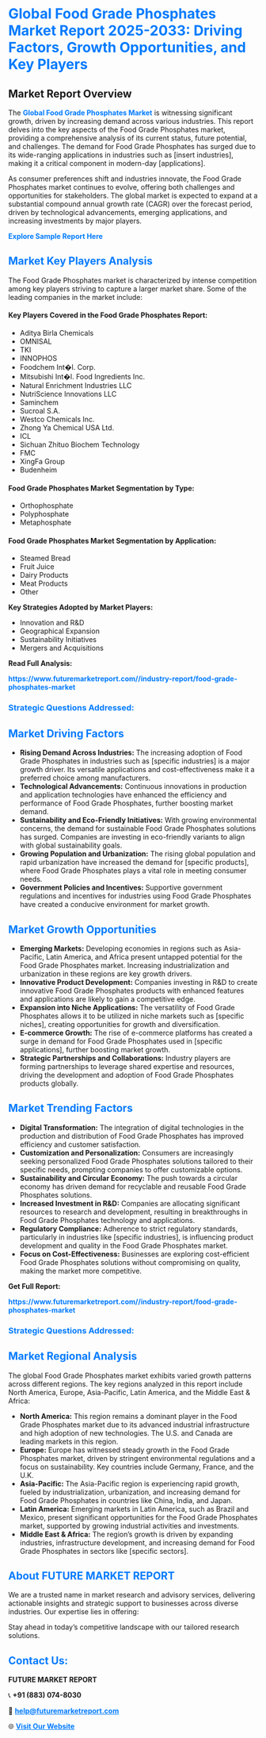 <h1 style="color: #007BFF;">Global Food Grade Phosphates Market Report 2025-2033: Driving Factors, Growth Opportunities, and Key Players</h1>

<section id="overview">
<h2>Market Report Overview</h2>
<p>The <a href="https://www.futuremarketreport.com//industry-report/food-grade-phosphates-market" style="color: #007BFF; text-decoration: none;"><strong>Global Food Grade Phosphates Market</strong></a> is witnessing significant growth, driven by increasing demand across various industries. This report delves into the key aspects of the Food Grade Phosphates market, providing a comprehensive analysis of its current status, future potential, and challenges. The demand for Food Grade Phosphates has surged due to its wide-ranging applications in industries such as [insert industries], making it a critical component in modern-day [applications].</p>
<p>As consumer preferences shift and industries innovate, the Food Grade Phosphates market continues to evolve, offering both challenges and opportunities for stakeholders. The global market is expected to expand at a substantial compound annual growth rate (CAGR) over the forecast period, driven by technological advancements, emerging applications, and increasing investments by major players.</p>
</section>

<section id="overview">
<p><a href="https://www.futuremarketreport.com//request-sample/reportId=58645" style="color: #007BFF; text-decoration: none;"><strong>Explore Sample Report Here</strong></a></p>
</section>

<section id="key-players">
<h2 style="color: #007BFF;">Market Key Players Analysis</h2>
<p>The Food Grade Phosphates market is characterized by intense competition among key players striving to capture a larger market share. Some of the leading companies in the market include:</p>
<h4>Key Players Covered in the Food Grade Phosphates Report:</h4>
<ul><li>Aditya Birla Chemicals</li><li>OMNISAL</li><li>TKI</li><li>INNOPHOS</li><li>Foodchem Int�l. Corp.</li><li>Mitsubishi Int�l. Food Ingredients Inc.</li><li>Natural Enrichment Industries LLC</li><li>NutriScience Innovations LLC</li><li>Saminchem</li><li>Sucroal S.A.</li><li>Westco Chemicals Inc.</li><li>Zhong Ya Chemical USA Ltd.</li><li>ICL</li><li>Sichuan Zhituo Biochem Technology</li><li>FMC</li><li>XingFa Group</li><li>Budenheim</li></ul>
<h4>Food Grade Phosphates Market Segmentation by Type:</h4>
<ul><li>Orthophosphate</li><li>Polyphosphate</li><li>Metaphosphate</li></ul>

<h4>Food Grade Phosphates Market Segmentation by Application:</h4>
<ul><li>Steamed Bread</li><li>Fruit Juice</li><li>Dairy Products</li><li>Meat Products</li><li>Other</li></ul>
<p><strong>Key Strategies Adopted by Market Players:</strong></p>
<ul>
<li>Innovation and R&D</li>
<li>Geographical Expansion</li>
<li>Sustainability Initiatives</li>
<li>Mergers and Acquisitions</li>
</ul>
</section>

<section>
<p><strong>Read Full Analysis: </strong></p><a href="https://www.futuremarketreport.com//industry-report/food-grade-phosphates-market" style="color: #007BFF; text-decoration: none;"><strong>https://www.futuremarketreport.com//industry-report/food-grade-phosphates-market</strong></a>
<h3 style="color: #007BFF;">Strategic Questions Addressed:</h3>
</section>

<section id="driving-factors">
<h2 style="color: #007BFF;">Market Driving Factors</h2>
<ul>
<li><strong>Rising Demand Across Industries:</strong> The increasing adoption of Food Grade Phosphates in industries such as [specific industries] is a major growth driver. Its versatile applications and cost-effectiveness make it a preferred choice among manufacturers.</li>
<li><strong>Technological Advancements:</strong> Continuous innovations in production and application technologies have enhanced the efficiency and performance of Food Grade Phosphates, further boosting market demand.</li>
<li><strong>Sustainability and Eco-Friendly Initiatives:</strong> With growing environmental concerns, the demand for sustainable Food Grade Phosphates solutions has surged. Companies are investing in eco-friendly variants to align with global sustainability goals.</li>
<li><strong>Growing Population and Urbanization:</strong> The rising global population and rapid urbanization have increased the demand for [specific products], where Food Grade Phosphates plays a vital role in meeting consumer needs.</li>
<li><strong>Government Policies and Incentives:</strong> Supportive government regulations and incentives for industries using Food Grade Phosphates have created a conducive environment for market growth.</li>
</ul>
</section>

<section id="growth-opportunities">
<h2 style="color: #007BFF;">Market Growth Opportunities</h2>
<ul>
<li><strong>Emerging Markets:</strong> Developing economies in regions such as Asia-Pacific, Latin America, and Africa present untapped potential for the Food Grade Phosphates market. Increasing industrialization and urbanization in these regions are key growth drivers.</li>
<li><strong>Innovative Product Development:</strong> Companies investing in R&D to create innovative Food Grade Phosphates products with enhanced features and applications are likely to gain a competitive edge.</li>
<li><strong>Expansion into Niche Applications:</strong> The versatility of Food Grade Phosphates allows it to be utilized in niche markets such as [specific niches], creating opportunities for growth and diversification.</li>
<li><strong>E-commerce Growth:</strong> The rise of e-commerce platforms has created a surge in demand for Food Grade Phosphates used in [specific applications], further boosting market growth.</li>
<li><strong>Strategic Partnerships and Collaborations:</strong> Industry players are forming partnerships to leverage shared expertise and resources, driving the development and adoption of Food Grade Phosphates products globally.</li>
</ul>
</section>

<section id="trending-factors">
<h2 style="color: #007BFF;">Market Trending Factors</h2>
<ul>
<li><strong>Digital Transformation:</strong> The integration of digital technologies in the production and distribution of Food Grade Phosphates has improved efficiency and customer satisfaction.</li>
<li><strong>Customization and Personalization:</strong> Consumers are increasingly seeking personalized Food Grade Phosphates solutions tailored to their specific needs, prompting companies to offer customizable options.</li>
<li><strong>Sustainability and Circular Economy:</strong> The push towards a circular economy has driven demand for recyclable and reusable Food Grade Phosphates solutions.</li>
<li><strong>Increased Investment in R&D:</strong> Companies are allocating significant resources to research and development, resulting in breakthroughs in Food Grade Phosphates technology and applications.</li>
<li><strong>Regulatory Compliance:</strong> Adherence to strict regulatory standards, particularly in industries like [specific industries], is influencing product development and quality in the Food Grade Phosphates market.</li>
<li><strong>Focus on Cost-Effectiveness:</strong> Businesses are exploring cost-efficient Food Grade Phosphates solutions without compromising on quality, making the market more competitive.</li>
</ul>
</section>

<section>
<p><strong>Get Full Report: </strong></p><a href="https://www.futuremarketreport.com//industry-report/food-grade-phosphates-market" style="color: #007BFF; text-decoration: none;"><strong>https://www.futuremarketreport.com//industry-report/food-grade-phosphates-market</strong></a>
<h3 style="color: #007BFF;">Strategic Questions Addressed:</h3>
</section>


<section id="regional-analysis">
<h2 style="color: #007BFF;">Market Regional Analysis</h2>
<p>The global Food Grade Phosphates market exhibits varied growth patterns across different regions. The key regions analyzed in this report include North America, Europe, Asia-Pacific, Latin America, and the Middle East & Africa:</p>
<ul>
<li><strong>North America:</strong> This region remains a dominant player in the Food Grade Phosphates market due to its advanced industrial infrastructure and high adoption of new technologies. The U.S. and Canada are leading markets in this region.</li>
<li><strong>Europe:</strong> Europe has witnessed steady growth in the Food Grade Phosphates market, driven by stringent environmental regulations and a focus on sustainability. Key countries include Germany, France, and the U.K.</li>
<li><strong>Asia-Pacific:</strong> The Asia-Pacific region is experiencing rapid growth, fueled by industrialization, urbanization, and increasing demand for Food Grade Phosphates in countries like China, India, and Japan.</li>
<li><strong>Latin America:</strong> Emerging markets in Latin America, such as Brazil and Mexico, present significant opportunities for the Food Grade Phosphates market, supported by growing industrial activities and investments.</li>
<li><strong>Middle East & Africa:</strong> The region’s growth is driven by expanding industries, infrastructure development, and increasing demand for Food Grade Phosphates in sectors like [specific sectors].</li>
</ul>
</section>

<footer>
<h2 style="color: #007BFF;">About FUTURE MARKET REPORT</h2>
<p>We are a trusted name in market research and advisory services, delivering actionable insights and strategic support to businesses across diverse industries. Our expertise lies in offering:</p>

<p>Stay ahead in today’s competitive landscape with our tailored research solutions.</p>

<h2 style="color: #007BFF;">Contact Us:</h2>
<p><strong>FUTURE MARKET REPORT</strong></p>
<p>📞 <strong>+91 (883) 074-8030</strong></p>
<p>📧 <strong><a href="mailto:help@futuremarketreport.com" style="color: #007BFF;">help@futuremarketreport.com</a></strong></p>
<p>🌐 <strong><a href="https://www.futuremarketreport.com/" style="color: #007BFF;">Visit Our Website</a></strong></p>
</footer>